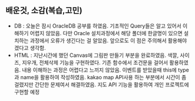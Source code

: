 ## 배운것, 소감(복습,고민)
- DB : 오늘은 잠시 OracleDB 공부를 하였음. 기초적인 Query들은 알고 있어서 이해하기 어렵지 않았음. 다만 Oracle 설치과정에서 해당 폴더에 한글명이 있으면 설치하는 과정에서 오류가 생긴다는 걸 알았음. 앞으로도 이 점은 주의해서 활용해야 겠다고 생각함.
- HTML : 지난시간에 했던 Canvas에 그림판 만들기 부분을 완료하였음. 색깔, 사이즈, 지우개, 전체삭제 기능을 구현하였다. 기존 함수에서 조건문을 걸어서 활용하였음. 내용 이해하는 과정은 어렵다고 느끼지 않았음. 이벤트를 받았을때 this에 type과 name을 활용하여 작성하였음.
          kakao map API사용 하는 부분에서 시간이 좀 걸렸지만 간단한 문제여서 해결하였음. 지도 API 기능을 활용하여 개인 프로젝트에 구현할 예정

